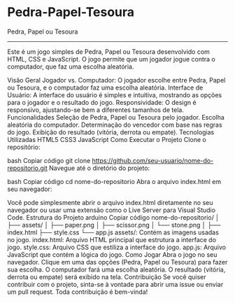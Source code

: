 # Pedra-Papel-Tesoura

Pedra, Papel ou Tesoura
***
Este é um jogo simples de Pedra, Papel ou Tesoura desenvolvido com HTML, CSS e JavaScript. O jogo permite que um jogador jogue contra o computador, que faz uma escolha aleatória.

Visão Geral
Jogador vs. Computador: O jogador escolhe entre Pedra, Papel ou Tesoura, e o computador faz uma escolha aleatória.
Interface de Usuário: A interface do usuário é simples e intuitiva, mostrando as opções para o jogador e o resultado do jogo.
Responsividade: O design é responsivo, ajustando-se bem a diferentes tamanhos de tela.
Funcionalidades
Seleção de Pedra, Papel ou Tesoura pelo jogador.
Escolha aleatória do computador.
Determinação do vencedor com base nas regras do jogo.
Exibição do resultado (vitória, derrota ou empate).
Tecnologias Utilizadas
HTML5
CSS3
JavaScript
Como Executar o Projeto
Clone o repositório:

bash
Copiar código
git clone https://github.com/seu-usuario/nome-do-repositorio.git
Navegue até o diretório do projeto:

bash
Copiar código
cd nome-do-repositorio
Abra o arquivo index.html em seu navegador:

Você pode simplesmente abrir o arquivo index.html diretamente no seu navegador ou usar uma extensão como o Live Server para Visual Studio Code.
Estrutura do Projeto
arduino
Copiar código
nome-do-repositorio/
│
├── assets/
│   ├── paper.png
│   ├── scissor.png
│   └── stone.png
│
├── index.html
├── style.css
└── app.js
assets/: Contém as imagens usadas no jogo.
index.html: Arquivo HTML principal que estrutura a interface do jogo.
style.css: Arquivo CSS que estiliza a interface do jogo.
app.js: Arquivo JavaScript que contém a lógica do jogo.
Como Jogar
Abra o jogo no seu navegador.
Clique em uma das opções (Pedra, Papel ou Tesoura) para fazer sua escolha.
O computador fará uma escolha aleatória.
O resultado (vitória, derrota ou empate) será exibido na tela.
Contribuição
Se você quiser contribuir com o projeto, sinta-se à vontade para abrir uma issue ou enviar um pull request. Toda contribuição é bem-vinda!
